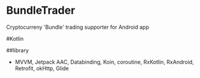 # BundleTrader

Cryptocurreny 'Bundle' trading supporter for Android app


#Kotlin

##library

- MVVM, Jetpack AAC, Databinding, Koin, coroutine, RxKotlin, RxAndroid, Retrofit, okHttp, Glide
